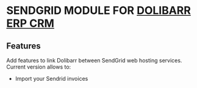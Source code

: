 # SENDGRID MODULE FOR <a href="https://www.dolibarr.org">DOLIBARR ERP CRM</a>

## Features
Add features to link Dolibarr between SendGrid web hosting services. Current version allows to:

* Import your Sendrid invoices
